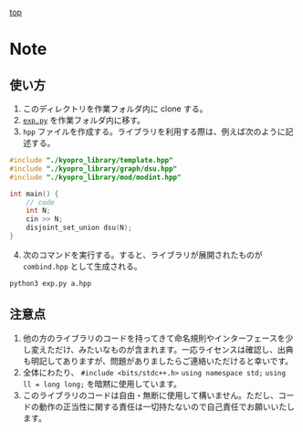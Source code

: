 [top](./README.md)

# Note

## 使い方

1. このディレクトリを作業フォルダ内に clone する。
2. [`exp.py`](./exp.py) を作業フォルダ内に移す。
3. `hpp` ファイルを作成する。ライブラリを利用する際は、例えば次のように記述する。

```cpp
#include "./kyopro_library/template.hpp"
#include "./kyopro_library/graph/dsu.hpp"
#include "./kyopro_library/mod/modint.hpp"

int main() {
    // code
    int N;
    cin >> N;
    disjoint_set_union dsu(N);
}
```

4. 次のコマンドを実行する。すると、ライブラリが展開されたものが `combind.hpp` として生成される。

```bash
python3 exp.py a.hpp
```

## 注意点

1. 他の方のライブラリのコードを持ってきて命名規則やインターフェースを少し変えただけ、みたいなものが含まれます。一応ライセンスは確認し、出典も明記してありますが、問題がありましたらご連絡いただけると幸いです。
2. 全体にわたり、 `#include <bits/stdc++.h>` `using namespace std;` `using ll = long long;` を暗黙に使用しています。
3. このライブラリのコードは自由・無断に使用して構いません。ただし、コードの動作の正当性に関する責任は一切持たないので自己責任でお願いいたします。